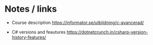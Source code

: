 # Notes / links

* Course description
https://informator.se/utbildning/c-avancerad/

* C# versions and feautures
https://dotnetcrunch.in/csharp-version-history-features/